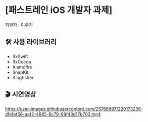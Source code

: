 # [패스트레인 iOS 개발자 과제]
지원자 : 이우진
## 🛠️ 사용 라이브러리

- RxSwift
- RxCocoa
- Alamofire
- SnapKit
- Kingfisher

## 🎬 시연영상


https://user-images.githubusercontent.com/25768897/220173236-dfa1ef56-aaf2-4885-8c79-68f43d17b703.mp4

